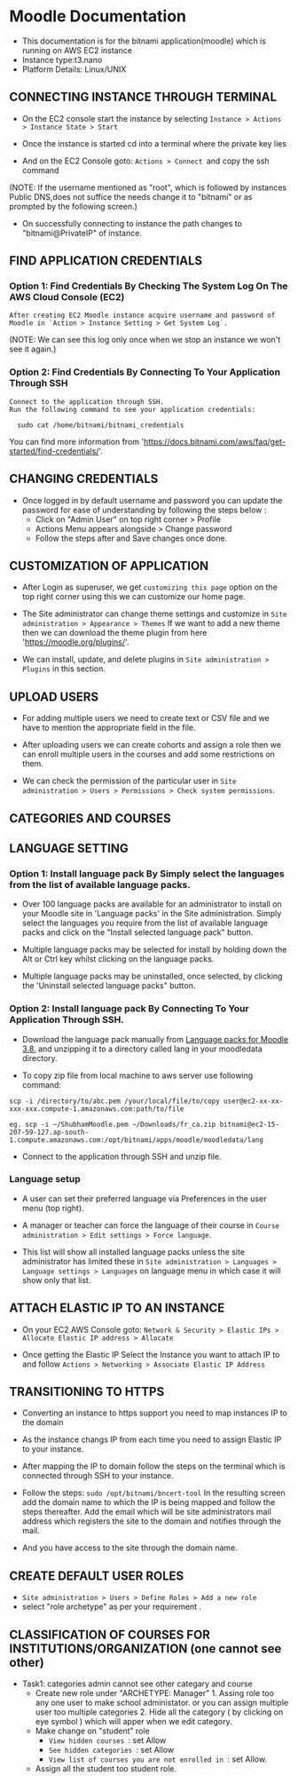 # Moodle Documentation
- This documentation is for the bitnami application(moodle) which is running on AWS EC2 instance
- Instance type:t3.nano
- Platform Details: Linux/UNIX

## CONNECTING INSTANCE THROUGH TERMINAL
   - On the EC2 console start the instance by selecting 
    `Instance > Actions > Instance State > Start`
   
   - Once the instance is started cd into a terminal where the private key lies
   
   - And on the EC2 Console goto: 
   	`Actions > Connect `and copy the ssh command
	
   (NOTE: If the username mentioned as "root", which is followed by instances Public DNS,does
         not suffice the needs change it to "bitnami" or as prompted by the following screen.)
   
   - On successfully connecting to instance the path changes to "bitnami@PrivateIP" of instance.
   
## FIND APPLICATION CREDENTIALS

### Option 1: Find Credentials By Checking The System Log On The AWS Cloud Console (EC2)

	After creating EC2 Moodle instance acquire username and password of Moodle in `Action > Instance Setting > Get System Log`.

(NOTE: We can see this log only once when we stop an instance we won't see it again.)

### Option 2: Find Credentials By Connecting To Your Application Through SSH
    
    Connect to the application through SSH.
    Run the following command to see your application credentials:
`   sudo cat /home/bitnami/bitnami_credentials
`

   You can find more information from 'https://docs.bitnami.com/aws/faq/get-started/find-credentials/'.

## CHANGING CREDENTIALS

- Once logged in by default username and password you can update the password for ease of understanding by following the steps below :
   - Click on "Admin User" on top right corner > Profile
   - Actions Menu appears alongside > Change password
   - Follow the steps after and Save changes once done.

## CUSTOMIZATION OF APPLICATION

- After Login as superuser, we get `customizing this page` option on the top right corner using this we can customize our home page.

- The Site administrator can change theme settings and customize in `Site administration > Appearance > Themes`
    If we want to add a new theme then we can download the theme plugin from here 'https://moodle.org/plugins/'.

- We can install, update, and delete plugins in `Site administration > Plugins` in this section.

## UPLOAD USERS

- For adding multiple users we need to create text or CSV file and we have to mention the appropriate field in the file.

- After uploading users we can create cohorts and assign a role then we can enroll multiple users in the courses and add some restrictions on them.

- We can check the permission of the particular user in `Site administration > Users > Permissions > Check system permissions`.

## CATEGORIES AND COURSES

## LANGUAGE SETTING

### Option 1: Install language pack By Simply select the languages from the list of available language packs.

- Over 100 language packs are available for an administrator to install on your Moodle site in 'Language packs' in the Site administration. Simply select the languages you require from the list of available language packs and click on the "Install selected language pack" button.

- Multiple language packs may be selected for install by holding down the Alt or Ctrl key whilst clicking on the language packs.

- Multiple language packs may be uninstalled, once selected, by clicking the 'Uninstall selected language packs" button.

### Option 2: Install language pack By Connecting To Your Application Through SSH.

- Download the language pack manually from [Language packs for Moodle 3.8.](https://docs.moodle.org/38/en/Language_packs) and unzipping it to a directory called lang in your moodledata directory.

- To copy zip file from local machine to aws server use following command:

```
scp -i /directory/to/abc.pem /your/local/file/to/copy user@ec2-xx-xx-xxx-xxx.compute-1.amazonaws.com:path/to/file

eg. scp -i ~/ShubhamMoodle.pem ~/Downloads/fr_ca.zip bitnami@ec2-15-207-59-127.ap-south-1.compute.amazonaws.com:/opt/bitnami/apps/moodle/moodledata/lang	
```
- Connect to the application through SSH and unzip file.

### Language setup

- A user can set their preferred language via Preferences in the user menu (top right).

- A manager or teacher can force the language of their course in `Course administration > Edit settings > Force language`.

- This list will show all installed language packs unless the site administrator has limited these in `Site administration > Languages > Language settings > Languages` on language menu in which case it will show only that list.

## ATTACH ELASTIC IP TO AN INSTANCE

- On your EC2 AWS Console goto:
`Network & Security > Elastic IPs > Allocate Elastic IP address > Allocate`

- Once getting the Elastic IP Select the Instance you want to attach IP to  and follow 
	` Actions > Networking > Associate Elastic IP Address `

## TRANSITIONING TO HTTPS

- Converting an instance to https support you need to map instances IP to the domain

- As the instance changs IP from each time you need to assign Elastic IP to your instance.

- After mapping the IP to domain follow the steps on the terminal which is connected through SSH to your instance.

- Follow the steps: 
	`sudo /opt/bitnami/bncert-tool`
	In the resulting screen add the domain name to which the IP is being mapped and follow the steps thereafter.
	Add the email which will be site administrators mail address which registers the site to the domain and notifies through the mail.

- And you have access to the site through the domain name.

##  CREATE DEFAULT USER ROLES 

- `Site administration > Users > Define Roles > Add a new role` 
- select "role archetype" as per your requirement .

## CLASSIFICATION OF COURSES FOR INSTITUTIONS/ORGANIZATION (one cannot see other)
 - Task1: categories admin cannot see other categary and course 
 	- Create new role under "ARCHETYPE: Manager" 
        	1. Assing role too any one user to make school administator. or you can assign multiple user too multiple categories
		2. Hide all the category ( by clicking on eye symbol ) which will apper when we edit category.
	- Make change on "student" role
		- `View hidden courses `: set	Allow
		- `See hidden categories `: set	Allow
		- `View list of courses you are not enrolled in `: set	Allow.
	- Assign all the student too student role.
